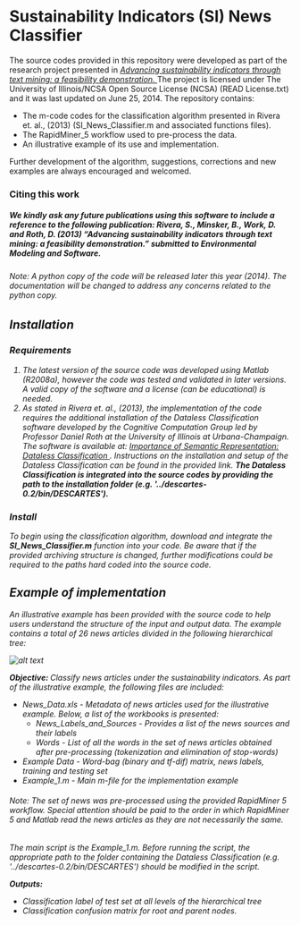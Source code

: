 Sustainability Indicators (SI) News Classifier
==================
The source codes provided in this repository were developed as part of the research project presented in <a href="http://hdl.handle.net/2142/45309"> <i> Advancing sustainability indicators through text mining: a feasibility demonstration. </i></a> The project is licensed under The University of Illinois/NCSA Open Source License (NCSA) (READ License.txt) and it was last updated on June 25, 2014. The repository contains:
<ul>
<li> The m-code codes for the classification algorithm presented in Rivera et. al., (2013) (SI_News_Classifier.m  and associated functions files). </li>
<li> The RapidMiner_5 workflow used to pre-process the data. </li>
<li> An illustrative example of its use and implementation. </li>
</ul>

Further development of the algorithm, suggestions, corrections and new examples are always encouraged and welcomed.

### Citing this work
##### We kindly ask any future publications using this software to include a reference to the following publication:   Rivera, S., Minsker, B., Work, D. and Roth, D. (2013) “Advancing sustainability indicators through text mining: a feasibility demonstration.” <i> submitted to Environmental Modeling and Software.

###### Note: A python copy of the code will be released later this year (2014). The documentation will be changed to address any concerns related to the python copy.


## Installation

### Requirements
<ol>
<li> The latest version of the source code was developed using Matlab (R2008a), however the code was tested and validated in later versions. A valid copy of the software and a license (can be educational) is needed.
</li>
 
<li> As stated in Rivera et. al., (2013), the implementation of the code requires the additional installation of the <i>Dataless Classification</i> software developed by the Cognitive Computation Group led by Professor Daniel Roth at the University of Illinois at Urbana-Champaign. The software is available at: <a href = 'http://cogcomp.cs.illinois.edu/page/software_view/Descartes'> <i> Importance of Semantic Representation: Dataless Classification </i></a>. Instructions on the installation and setup of the <i> Dataless Classification </i> can be found in the provided link. <b>The <i> Dataless Classification <i/> is integrated into the source codes by providing the path to the installation folder (e.g. '../descartes-0.2/bin/DESCARTES').</b>
</li>
</ol>


### Install

To begin using the classification algorithm, download and integrate the <b>SI_News_Classifier.m</b> function into your code. Be aware that if the provided archiving structure is changed, further modifications could be required to the paths hard coded into the source code.

## Example of implementation

An  illustrative example has been provided with the source code to help users understand the structure of the input and output data. The example contains a total of 26 news articles divided in the following hierarchical tree:

![alt text](https://raw.githubusercontent.com/SammyRivera/SI_News_Classifier/master/Example_1/Example_1_hierarchical_tree.png?token=3780858__eyJzY29wZSI6IlJhd0Jsb2I6U2FtbXlSaXZlcmEvU0lfTmV3c19DbGFzc2lmaWVyL21hc3Rlci9FeGFtcGxlXzEvRXhhbXBsZV8xX2hpZXJhcmNoaWNhbF90cmVlLnBuZyIsImV4cGlyZXMiOjE0MDU0NzA3ODl9--0821a86c34de77319a13cf13b449489ab82b5b01)

<b> Objective: </b> Classify news articles under the sustainability indicators.
As part of the illustrative example, the following files are included:

<ul>
<li> News_Data.xls - Metadata of news articles used for the illustrative example. Below, a list of the workbooks is presented:
<ul>
<li> News_Labels_and_Sources - Provides a list of the news sources and their labels
<li> Words - List of all the words in the set of news articles obtained after pre-processing (tokenization and elimination of stop-words)
</ul>
<li> Example Data - Word-bag (binary and tf-dif) matrix, news labels, training and testing set
<li> Example_1.m -  Main m-file for the implementation example
</ul>

###### Note: The set of news was pre-processed using the provided RapidMiner 5 workflow. Special attention should be paid to the order in which RapidMiner 5 and Matlab read the news articles as they are not necessarily the same.

The main script is the Example_1.m. Before running the script, the appropriate path to the folder containing the <i>Dataless Classification </i> (e.g. '../descartes-0.2/bin/DESCARTES') should be modified in the script.

<b>Outputs:</b>  
<ul>
<li> Classification label of test set at all levels of the hierarchical tree</li>
<li> Classification confusion matrix for root and parent nodes. </li>

